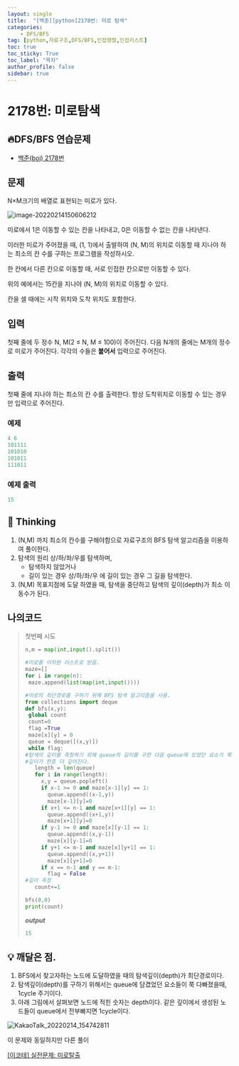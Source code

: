 ```yaml
---
layout: single
title:  "[백준][python]2178번: 미로 탐색"
categories: 
    - DFS/BFS
tag: [python,자료구조,DFS/BFS,인접행렬,인접리스트]
toc: true
toc_sticky: True
toc_label: "목차"
author_profile: false
sidebar: true
---
```


# 2178번: 미로탐색

## 🔥DFS/BFS 연습문제 

* [백준(boj) 2178번](https://www.acmicpc.net/problem/2178)

## 문제

N×M크기의 배열로 표현되는 미로가 있다.

![image-20220214150606212]({{geunskoo.github.io}}/images/2022-02-14-boj-2178/image-20220214150606212.png)

미로에서 1은 이동할 수 있는 칸을 나타내고, 0은 이동할 수 없는 칸을 나타낸다. 

이러한 미로가 주어졌을 때, (1, 1)에서 출발하여 (N, M)의 위치로 이동할 때 지나야 하는 최소의 칸 수를 구하는 프로그램을 작성하시오. 

한 칸에서 다른 칸으로 이동할 때, 서로 인접한 칸으로만 이동할 수 있다.

위의 예에서는 15칸을 지나야 (N, M)의 위치로 이동할 수 있다. 

칸을 셀 때에는 시작 위치와 도착 위치도 포함한다.

## 입력

첫째 줄에 두 정수 N, M(2 ≤ N, M ≤ 100)이 주어진다. 다음 N개의 줄에는 M개의 정수로 미로가 주어진다. 각각의 수들은 **붙어서** 입력으로 주어진다.

## 출력

첫째 줄에 지나야 하는 최소의 칸 수를 출력한다. 항상 도착위치로 이동할 수 있는 경우만 입력으로 주어진다.

### 예제

```python
4 6
101111
101010
101011
111011
```

### 예제 출력

```python
15
```



## 🌝 Thinking

1. (N,M) 까지 최소의 칸수를 구해야함으로 자료구조의 BFS 탐색 알고리즘을 이용하여 풀이한다.
2. 탐색의 원리 상/하/좌/우를 탐색하며,
   + 탐색하지 않았거나
   + 길이 있는 경우 상/하/좌/우 에 길이 있는 경우 그 길을 탐색한다.
3.  (N,M) 목표지점에 도달 하였을 때, 탐색을 중단하고 탐색의 깊이(depth)가 최소 이동수가 된다.



## 나의코드

>첫번째 시도
>
>```python
>n,m = map(int,input().split())
>
>#미로를 이차원 리스트로 받음.
>maze=[]
>for i in range(n):
>  maze.append(list(map(int,input())))
>
>#미로의 최단경로를 구하기 위해 BFS 탐색 알고리즘을 사용.
>from collections import deque
>def bfs(x,y):
>  global count
>  count=0
>  flag =True
>  maze[x][y] = 0
>  queue = deque([(x,y)])
>  while flag:
>#탐색의 깊이를 측정하기 위해 queue의 길이를 구한 다음 queue에 있었던 요소가 쭉 다빠졌을 때
>#깊이가 한층 더 깊어진다.
>    length = len(queue)
>    for i in range(length):
>      x,y = queue.popleft()
>      if x-1 >= 0 and maze[x-1][y] == 1:
>        queue.append((x-1,y))
>        maze[x-1][y]=0
>      if x+1 <= n-1 and maze[x+1][y] == 1: 
>        queue.append((x+1,y))
>        maze[x+1][y]=0
>      if y-1 >= 0 and maze[x][y-1] == 1:
>        queue.append((x,y-1))
>        maze[x][y-1]=0
>      if y+1 <= m-1 and maze[x][y+1] == 1:
>        queue.append((x,y+1))
>        maze[x][y+1]=0
>      if x == n-1 and y == m-1:
>        flag = False
>#깊이 측정 
>    count+=1
>
>bfs(0,0)
>print(count)
>```
>
>***output***
>
>```python
>15
>```



## 💡 깨달은 점.

1. BFS에서 찾고자하는 노드에 도달하였을 때의 탐색깊이(depth)가 최단경로이다.
1. 탐색깊이(depth)를 구하기 위해서는 queue에 담겼었던 요소들이 쭉 다빠졌을때, 1cycle 주기이다.
1. 아래 그림에서 살펴보면 노드에 적힌 숫자는 depth이다. 같은 깊이에서 생성된 노드들이 queue에서 전부빠지면 1cycle이다.

![KakaoTalk_20220214_154742811]({{geunskoo.github.io}}/images/2022-02-14-boj-2178/KakaoTalk_20220214_154742811.jpg)

이 문제와 동일하지만 다른 풀이

[[이코테] 실전문제: 미로탈출](https://geunskoo.github.io/dfs/bfs/maze/)
